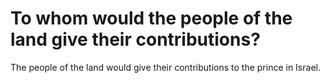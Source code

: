 # To whom would the people of the land give their contributions?

The people of the land would give their contributions to the prince in Israel.
